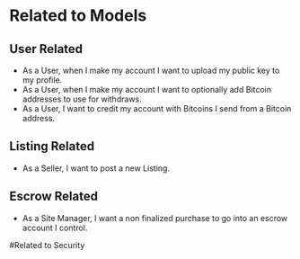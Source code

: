 # Related to Models

## User Related 
- As a User, when I make my account I want to upload my public key to my profile.
- As a User, when I make my account I want to optionally add Bitcoin addresses to use for withdraws.
- As a User, I want to credit my account with Bitcoins I send from a Bitcoin address.

## Listing Related
- As a Seller, I want to post a new Listing. 

## Escrow Related
- As a Site Manager, I want a non finalized purchase to go into an escrow account I control. 

#Related to Security
